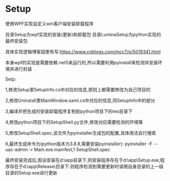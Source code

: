 # Setup
使用WPF实现自定义win客户端安装卸载程序

目录Setup为wpf实现的安装(更新)和卸载包
目录LuminaSetup为python实现的最终安装包

具体实现逻辑博客园里有写:https://www.cnblogs.com/mcc7/p/5019341.html


本身wpf的实现是需要依赖.net5来运行的,所以需要利用pyinstall来检测并安装环境并进行封装

Setp:

1,修改Setup里SetupInfo.cs中对应的信息,原则上都需要修改为自己项目的

2,修改Uninstall里MainWindow.xaml.cs中对应的信息,同SetupInfo中的部分

3,编译并把生成的安装卸载程序复制到python项目下的res目录下

4,修改python项目下的SetupShell.py文件,修改对应需要检测的环境等

5,修改SetupShell.spec,该文件为pyinstaller生成包的配置,具体用法自行搜索

6,最终生成命令为(python版本为3.8.8,需要安装pyinstaller):
pyinstaller -F --uac-admin -r Main.exe.mainfest,1 SetupShell.spec


最终安装完成后,假设安装在d:\app目录下,则安装程序存在于d:\app\Setup.exe,程序存在于d:\app\Release\目录下.则程序检测到需要更新时调用自身目录的上一级目录的Setup.exe进行更新
